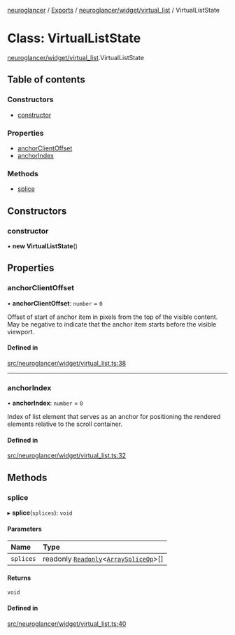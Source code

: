 [neuroglancer](../README.md) / [Exports](../modules.md) / [neuroglancer/widget/virtual\_list](../modules/neuroglancer_widget_virtual_list.md) / VirtualListState

# Class: VirtualListState

[neuroglancer/widget/virtual_list](../modules/neuroglancer_widget_virtual_list.md).VirtualListState

## Table of contents

### Constructors

- [constructor](neuroglancer_widget_virtual_list.VirtualListState.md#constructor)

### Properties

- [anchorClientOffset](neuroglancer_widget_virtual_list.VirtualListState.md#anchorclientoffset)
- [anchorIndex](neuroglancer_widget_virtual_list.VirtualListState.md#anchorindex)

### Methods

- [splice](neuroglancer_widget_virtual_list.VirtualListState.md#splice)

## Constructors

### constructor

• **new VirtualListState**()

## Properties

### anchorClientOffset

• **anchorClientOffset**: `number` = `0`

Offset of start of anchor item in pixels from the top of the visible content.  May be negative
to indicate that the anchor item starts before the visible viewport.

#### Defined in

[src/neuroglancer/widget/virtual_list.ts:38](https://github.com/ActiveBrainAtlas2/neuroglancer/blob/034b457d/src/neuroglancer/widget/virtual_list.ts#L38)

___

### anchorIndex

• **anchorIndex**: `number` = `0`

Index of list element that serves as an anchor for positioning the rendered elements relative
to the scroll container.

#### Defined in

[src/neuroglancer/widget/virtual_list.ts:32](https://github.com/ActiveBrainAtlas2/neuroglancer/blob/034b457d/src/neuroglancer/widget/virtual_list.ts#L32)

## Methods

### splice

▸ **splice**(`splices`): `void`

#### Parameters

| Name | Type |
| :------ | :------ |
| `splices` | readonly [`Readonly`](../modules/neuroglancer_annotation_frontend_source._internal_.md#readonly)<[`ArraySpliceOp`](../interfaces/neuroglancer_util_array.ArraySpliceOp.md)\>[] |

#### Returns

`void`

#### Defined in

[src/neuroglancer/widget/virtual_list.ts:40](https://github.com/ActiveBrainAtlas2/neuroglancer/blob/034b457d/src/neuroglancer/widget/virtual_list.ts#L40)
